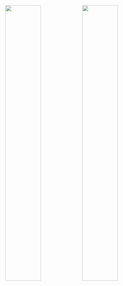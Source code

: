 <img align="left" width="47%" src="https://github-readme-stats.vercel.app/api?username=mazurmilosz000&show_icons=true&theme=radical" />
<img align="left" width="47%" src="https://github-readme-stats.vercel.app/api/top-langs/?username=mazurmilosz000&layout=compact" />
